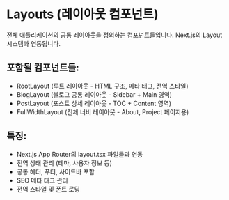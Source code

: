 # Layouts (레이아웃 컴포넌트)

전체 애플리케이션의 공통 레이아웃을 정의하는 컴포넌트들입니다. Next.js의 Layout 시스템과 연동됩니다.

## 포함될 컴포넌트들:
- RootLayout (루트 레이아웃 - HTML 구조, 메타 태그, 전역 스타일)
- BlogLayout (블로그 공통 레이아웃 - Sidebar + Main 영역)
- PostLayout (포스트 상세 레이아웃 - TOC + Content 영역)
- FullWidthLayout (전체 너비 레이아웃 - About, Project 페이지용)

## 특징:
- Next.js App Router의 layout.tsx 파일들과 연동
- 전역 상태 관리 (테마, 사용자 정보 등)
- 공통 헤더, 푸터, 사이드바 포함
- SEO 메타 태그 관리
- 전역 스타일 및 폰트 로딩 